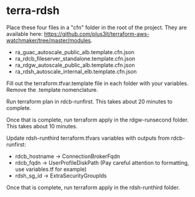# terra-rdsh

Place these four files in a "cfn" folder in the root of the project.  They are available here: https://github.com/plus3it/terraform-aws-watchmaker/tree/master/modules.

* ra_guac_autoscale_public_alb.template.cfn.json
* ra_rdcb_fileserver_standalone.template.cfn.json
* ra_rdgw_autoscale_public_alb.template.cfn.json
* ra_rdsh_autoscale_internal_elb.template.cfn.json


Fill out the terraform.tfvar.template file in each folder with your variables.  Remove the .template nomenclature.

Run terraform plan in rdcb-runfirst.  This takes about 20 minutes to complete.

Once that is complete, run terraform apply in the rdgw-runsecond folder.  This takes about 10 minutes.

Update rdsh-runthird terraform.tfvars variables with outputs from rdcb-runfirst: 
* rdcb_hostname -> ConnectionBrokerFqdn
* rdcb_fqdn -> UserProfileDiskPath (Pay careful attention to formatting, use variables.tf for example)
* rdsh_sg_id -> ExtraSecurityGroupIds

Once that is complete, run terraform apply in the rdsh-runthird folder.
